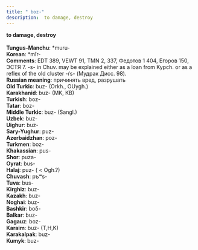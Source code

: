 ```yaml
---
title: " boz-"
description:  to damage, destroy
---
```

<p data-pagefind-weight="0.5">
<strong> to damage, destroy</strong><br><br>
<strong>Tungus-Manchu</strong>:  *muru-<br>
<strong>Korean</strong>:  *mīr-<br>
<strong>Comments</strong>:  EDT 389, VEWT 91, TMN 2, 337, Федотов 1 404, Егоров 150, ЭСТЯ 7. -s- in Chuv. may be explained either as a loan from Kypch. or as a reflex of the old cluster -ŕs- (Мудрак Дисс. 98).<br>
<strong>Russian meaning</strong>:  причинять вред, разрушать<br>
<strong>Old Turkic</strong>:  buz- (Orkh., OUygh.)<br>
<strong>Karakhanid</strong>:  buz- (MK, KB)<br>
<strong>Turkish</strong>:  boz-<br>
<strong>Tatar</strong>:  boz-<br>
<strong>Middle Turkic</strong>:  buz- (Sangl.)<br>
<strong>Uzbek</strong>:  buz-<br>
<strong>Uighur</strong>:  buz-<br>
<strong>Sary-Yughur</strong>:  puz-<br>
<strong>Azerbaidzhan</strong>:  poz-<br>
<strong>Turkmen</strong>:  boz-<br>
<strong>Khakassian</strong>:  pus-<br>
<strong>Shor</strong>:  puza-<br>
<strong>Oyrat</strong>:  bus-<br>
<strong>Halaj</strong>:  puz- ( < Ogh.?)<br>
<strong>Chuvash</strong>:  pъʷs-<br>
<strong>Tuva</strong>:  bus-<br>
<strong>Kirghiz</strong>:  buz-<br>
<strong>Kazakh</strong>:  buz-<br>
<strong>Noghai</strong>:  buz-<br>
<strong>Bashkir</strong>:  boδ-<br>
<strong>Balkar</strong>:  buz-<br>
<strong>Gagauz</strong>:  boz-<br>
<strong>Karaim</strong>:  buz- (T,H,K)<br>
<strong>Karakalpak</strong>:  buz-<br>
<strong>Kumyk</strong>:  buz-<br>

</p>
